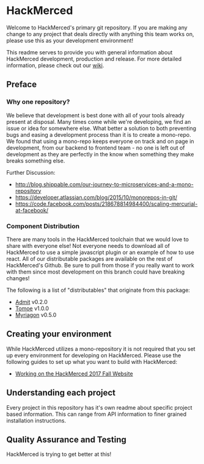 # HackMerced

Welcome to HackMerced's primary git repository. If you are making any change to any project that deals directly with anything this team works on, please use this as your development environment!

This readme serves to provide you with general information about HackMerced development, production and release. For more detailed information, please check out our [wiki](https://github.com/HackMerced/HackMerced/wiki/Creating-an-instance-of-HackMerced).


## Preface
### Why one repository?
We believe that development is best done with all of your tools already present at disposal. Many times come while we're developing, we find an issue or idea for somewhere else. What better a solution to both preventing bugs and easing a development process than it is to create a mono-repo. We found that using a mono-repo keeps everyone on track and on page in development, from our backend to frontend team - no one is left out of development as they are perfectly in the know when something they make breaks something else.

Further Discussion:
* http://blog.shippable.com/our-journey-to-microservices-and-a-mono-repository
* https://developer.atlassian.com/blog/2015/10/monorepos-in-git/
* https://code.facebook.com/posts/218678814984400/scaling-mercurial-at-facebook/

### Component Distribution
There are many tools in the HackMerced toolchain that we would love to share with everyone else! Not everyone needs to download all of HackMerced to use a simple javascript plugin or an example of how to use react. All of our distributable packages are available on the rest of HackMerced's Github. Be sure to pull from those if you really want to work with them since most development on this branch could have breaking changes!

The following is a list of "distributables" that originate from this package:
* [Admit](https://github.com/hackmerced/admit) v0.2.0
* [Tomoe](https://github.com/hackMerced/Tomoe) v1.0.0
* [Myriagon](https://github.com/hackmerced/myriagon) v0.5.0

## Creating your environment
While HackMerced utilizes a mono-repository it is not required that you set up every environment for developing on HackMerced. Please use the following guides to set up what you want to build with HackMerced:

* [Working on the HackMerced 2017 Fall Website](https://github.com/HackMerced/HackMerced/wiki/Creating-an-instance-of-HackMerced)

## Understanding each project
Every project in this repository has it's own readme about specific project based information. This can range from API information to finer grained installation instructions.

## Quality Assurance and Testing
HackMerced is trying to get better at this!
